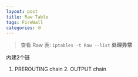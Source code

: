 ```yaml
---
layout: post
title: Raw Table
tags: FireWall
categories: 🌐
---
```


> 查看 Raw 表: `iptables -t Raw --list`
 **处理异常**

内建2个链
1. PREROUTING chain
	2. OUTPUT chain


